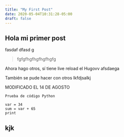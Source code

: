 ```yaml
---
title: "My First Post"
date: 2020-05-04T10:31:28-05:00
draft: false
---
```


## Hola mi primer post

fasdaf
dfasd
g
> fgfgfhgfhgfhgfhgfg

Ahora hago otros, sí tiene live reload el Hugovv afsdaega

También se pude hacer con otros lkfdjsalkj

MODIFICADO EL 14 DE AGOSTO

```
Prueba de código Python

var = 34
sum = var + 65
print
```

## kjk
